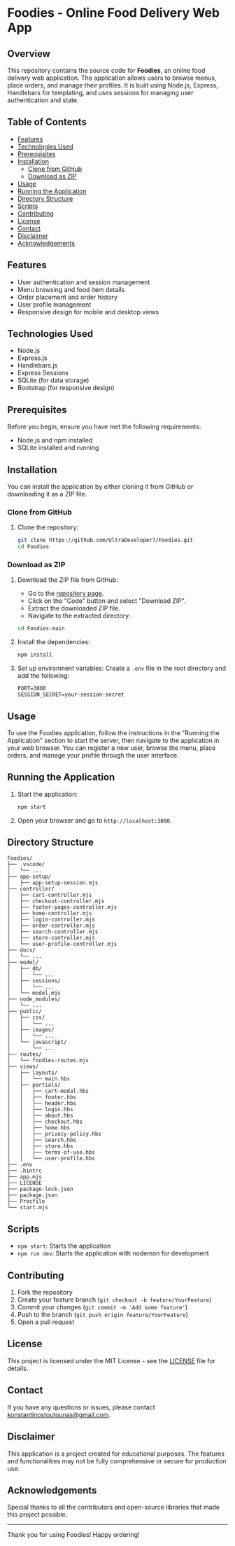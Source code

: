 # Foodies - Online Food Delivery Web App

## Overview
This repository contains the source code for **Foodies**, an online food delivery web application. The application allows users to browse menus, place orders, and manage their profiles. It is built using Node.js, Express, Handlebars for templating, and uses sessions for managing user authentication and state.

## Table of Contents
- [Features](#features)
- [Technologies Used](#technologies-used)
- [Prerequisites](#prerequisites)
- [Installation](#installation)
  - [Clone from GitHub](#clone-from-github)
  - [Download as ZIP](#download-as-zip)
- [Usage](#usage)
- [Running the Application](#running-the-application)
- [Directory Structure](#directory-structure)
- [Scripts](#scripts)
- [Contributing](#contributing)
- [License](#license)
- [Contact](#contact)
- [Disclaimer](#disclaimer)
- [Acknowledgements](#acknowledgements)

## Features
- User authentication and session management
- Menu browsing and food item details
- Order placement and order history
- User profile management
- Responsive design for mobile and desktop views

## Technologies Used
- Node.js
- Express.js
- Handlebars.js
- Express Sessions
- SQLite (for data storage)
- Bootstrap (for responsive design)

## Prerequisites
Before you begin, ensure you have met the following requirements:
- Node.js and npm installed
- SQLite installed and running

## Installation
You can install the application by either cloning it from GitHub or downloading it as a ZIP file.

### Clone from GitHub
1. Clone the repository:
    ```bash
    git clone https://github.com/UltraDeveloper7/Foodies.git
    cd Foodies
    ```

### Download as ZIP
1. Download the ZIP file from GitHub:
    - Go to the [repository page](https://github.com/UltraDeveloper7/Foodies).
    - Click on the "Code" button and select "Download ZIP".
    - Extract the downloaded ZIP file.
    - Navigate to the extracted directory:
    ```bash
    cd Foodies-main
    ```

2. Install the dependencies:
    ```bash
    npm install
    ```

3. Set up environment variables:
    Create a `.env` file in the root directory and add the following:
    ```plaintext
    PORT=3000
    SESSION_SECRET=your-session-secret
    ```

## Usage
To use the Foodies application, follow the instructions in the "Running the Application" section to start the server, then navigate to the application in your web browser. You can register a new user, browse the menu, place orders, and manage your profile through the user interface.

## Running the Application
1. Start the application:
    ```bash
    npm start
    ```

2. Open your browser and go to `http://localhost:3000`.

## Directory Structure
```
Foodies/
├── .vscode/
│   └── ...
├── app-setup/
│   ├── app-setup-session.mjs
├── controller/
│   ├── cart-controller.mjs
│   ├── checkout-controller.mjs
│   ├── footer-pages-controller.mjs
│   ├── home-controller.mjs
│   ├── login-controller.mjs
│   ├── order-controller.mjs
│   ├── search-controller.mjs
│   ├── store-controller.mjs
│   └── user-profile-controller.mjs
├── docs/
│   └── ...
├── model/
│   ├── db/
│   │   └── ...
│   ├── sessions/
│   │   └── ...
│   └── model.mjs
├── node_modules/
│   └── ...
├── public/
│   ├── css/
│   │   └── ...
│   ├── images/
│   │   └── ...
│   └── javascript/
│       └── ...
├── routes/
│   └── foodies-routes.mjs
├── views/
│   ├── layouts/
│   │   └── main.hbs
│   ├── partials/
│   │   ├── cart-modal.hbs
│   │   ├── footer.hbs
│   │   ├── header.hbs
│   │   ├── login.hbs
│   │   ├── about.hbs
│   │   ├── checkout.hbs
│   │   ├── home.hbs
│   │   ├── privacy-policy.hbs
│   │   ├── search.hbs
│   │   ├── store.hbs
│   │   ├── terms-of-use.hbs
│   │   └── user-profile.hbs
├── .env
├── .hintrc
├── app.mjs
├── LICENSE
├── package-lock.json
├── package.json
├── Procfile
└── start.mjs
```

## Scripts
- `npm start`: Starts the application
- `npm run dev`: Starts the application with nodemon for development

## Contributing
1. Fork the repository
2. Create your feature branch (`git checkout -b feature/YourFeature`)
3. Commit your changes (`git commit -m 'Add some feature'`)
4. Push to the branch (`git push origin feature/YourFeature`)
5. Open a pull request

## License
This project is licensed under the MIT License - see the [LICENSE](LICENSE) file for details.

## Contact
If you have any questions or issues, please contact [konstantinostoutounas@gmail.com](mailto:konstantinostoutounas@gmail.com).

## Disclaimer
This application is a project created for educational purposes. The features and functionalities may not be fully comprehensive or secure for production use.

## Acknowledgements
Special thanks to all the contributors and open-source libraries that made this project possible.

---

Thank you for using Foodies! Happy ordering!







